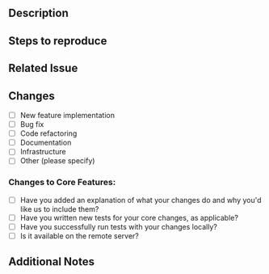 ## Description

<!--- Describe your changes in detail -->

## Steps to reproduce

<!-- How can I access the added/changed feature? -->

## Related Issue

<!-- Which issue is being solved with this PR? -->

## Changes

- [ ] New feature implementation
- [ ] Bug fix
- [ ] Code refactoring
- [ ] Documentation
- [ ] Infrastructure
- [ ] Other (please specify)

### Changes to Core Features:

* [ ] Have you added an explanation of what your changes do and why you'd like us to include them?
* [ ] Have you written new tests for your core changes, as applicable?
* [ ] Have you successfully run tests with your changes locally?
* [ ] Is it available on the remote server?

## Additional Notes

<!--- (Add any additional information or context relevant to the pull request.) -->
